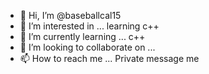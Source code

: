 - 👋 Hi, I’m @baseballcal15
- 👀 I’m interested in ... learning c++
- 🌱 I’m currently learning ... c++
- 💞️ I’m looking to collaborate on ...
- 📫 How to reach me ... Private message me

<!---
baseballcal15/baseballcal15 is a ✨ special ✨ repository because its `README.md` (this file) appears on your GitHub profile.
You can click the Preview link to take a look at your changes.
--->
